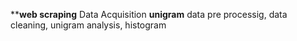 ****web scraping**
Data Acquisition
**unigram**
data pre processig, data cleaning, unigram analysis, histogram
